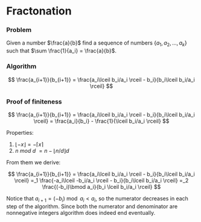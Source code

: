 # Fractonation

### Problem
Given a number $\frac{a}{b}$ find a sequence of numbers $\{a_1, a_2, ... , a_k\}$ such that $\sum \frac{1}{a_i} = \frac{a}{b}$.

### Algorithm
$$
\frac{a_{i+1}}{b_{i+1}} =
\frac{a_i\lceil b_i/a_i \rceil - b_i}{b_i\lceil b_i/a_i \rceil}
$$


### Proof of finiteness
$$
\frac{a_{i+1}}{b_{i+1}} =
\frac{a_i\lceil b_i/a_i \rceil - b_i}{b_i\lceil b_i/a_i \rceil} =
\frac{a_i}{b_i} - \frac{1}{\lceil b_i/a_i \rceil}
$$

Properties:
1. $\lfloor -x \rfloor = -\lceil x \rceil$
2. $n$ $mod$ $d$ $= n - \lfloor n/d \rfloor d$

From them we derive:

$$
\frac{a_{i+1}}{b_{i+1}} =
\frac{a_i\lceil b_i/a_i \rceil - b_i}{b_i\lceil b_i/a_i \rceil} =_1
\frac{-a_i\lceil -b_i/a_i \rceil - b_i}{b_i\lceil b_i/a_i \rceil} =_2
\frac{(-b_i)\bmod a_i}{b_i \lceil b_i/a_i \rceil}
$$



Notice that $a_{i+1} = (-b_i)\bmod a_i < a_i$, so the numerator decreases in each step of the algorithm. Since both the numerator and denominator are nonnegative integers algorithm does indeed end eventually. 
